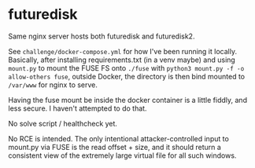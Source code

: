 # futuredisk

Same nginx server hosts both futuredisk and futuredisk2.

See `challenge/docker-compose.yml` for how I've been running it locally. Basically, after installing requirements.txt (in a venv maybe) and using `mount.py` to mount the FUSE FS onto `./fuse` with `python3 mount.py -f -o allow-others fuse`, outside Docker, the directory is then bind mounted to `/var/www` for nginx to serve.

Having the fuse mount be inside the docker container is a little fiddly, and less secure. I haven't attempted to do that.

No solve script / healthcheck yet.

No RCE is intended. The only intentional attacker-controlled input to mount.py via FUSE is the read offset + size, and it should return a consistent view of the extremely large virtual file for all such windows.
